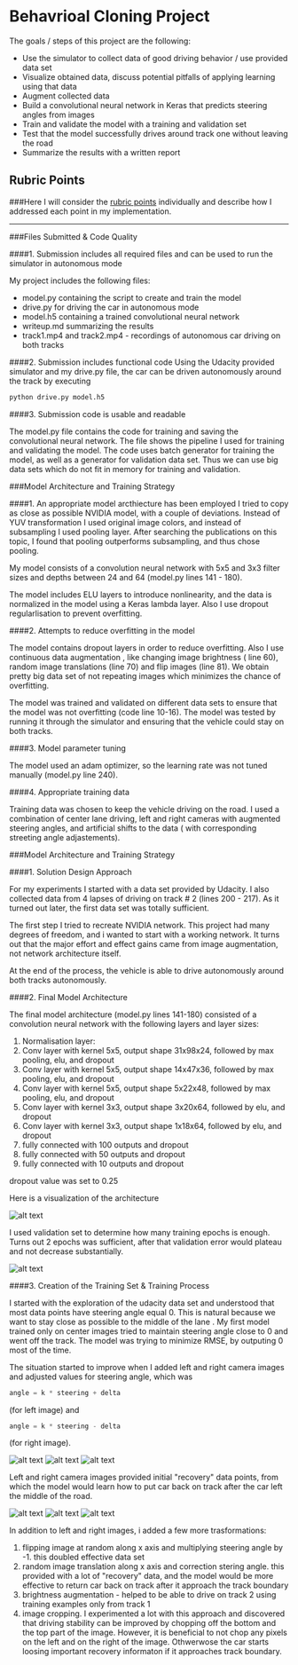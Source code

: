 # **Behavrioal Cloning Project**

The goals / steps of this project are the following:
* Use the simulator to collect data of good driving behavior / use provided data set
* Visualize obtained data, discuss potential pitfalls of applying learning using that data 
* Augment collected data
* Build a convolutional neural network in Keras that predicts steering angles from images
* Train and validate the model with a training and validation set
* Test that the model successfully drives around track one without leaving the road
* Summarize the results with a written report


[//]: # (Image References)

[image1]: ./images/model.png "Model Visualization"
[image2]: ./images/train_cv.png "Train and CV error"
[image3]: ./images/center.jpg "Center Image"
[image4]: ./images/left.jpg "Left Image"
[image5]: ./images/right.jpg "Right Image"
[image6]: ./images/augment_0.jpg "Augmented Image 1"
[image7]: ./images/augment_6.jpg "Augmented Image 2"
[image8]: ./images/augment_9.jpg "Augmented Image 3"

## Rubric Points
###Here I will consider the [rubric points](https://review.udacity.com/#!/rubrics/432/view) individually and describe how I addressed each point in my implementation.  

---
###Files Submitted & Code Quality

####1. Submission includes all required files and can be used to run the simulator in autonomous mode

My project includes the following files:
* model.py containing the script to create and train the model
* drive.py for driving the car in autonomous mode
* model.h5 containing a trained convolutional neural network 
* writeup.md summarizing the results
* track1.mp4 and track2.mp4 - recordings of autonomous car driving on both tracks

####2. Submission includes functional code
Using the Udacity provided simulator and my drive.py file, the car can be driven autonomously around the track by executing 
```sh
python drive.py model.h5
```

####3. Submission code is usable and readable

The model.py file contains the code for training and saving the convolutional neural network. The file shows the pipeline I used for training and validating the model. The code uses batch generator for training the model, as well as a generator for validation data set. Thus we can use big data sets which do not fit in memory for training and validation.

###Model Architecture and Training Strategy

####1. An appropriate model arcthiecture has been employed
I tried to copy as close as possible NVIDIA model, with a couple of deviations.
Instead of YUV transformation I used original image colors, and instead of subsampling I used pooling layer. After searching the publications on this topic, I found that pooling outperforms subsampling, and thus chose pooling.

My model consists of a convolution neural network with 5x5 and 3x3 filter sizes and depths between 24 and 64 (model.py lines 141 - 180).

The model includes ELU layers to introduce nonlinearity, and the data is normalized in the model using a Keras lambda layer. Also I use dropout regularlisation to prevent overfitting.

####2. Attempts to reduce overfitting in the model

The model contains dropout layers in order to reduce overfitting. Also I use continuous data augmentation , like changing image brightness ( line 60), random image translations (line 70) and flip images (line 81). We obtain pretty big data set of not repeating images which minimizes the chance of overfitting. 

The model was trained and validated on different data sets to ensure that the model was not overfitting (code line 10-16). The model was tested by running it through the simulator and ensuring that the vehicle could stay on both tracks.

####3. Model parameter tuning

The model used an adam optimizer, so the learning rate was not tuned manually (model.py line 240).

####4. Appropriate training data

Training data was chosen to keep the vehicle driving on the road. I used a combination of center lane driving, left and right cameras with augmented steering angles, and artificial shifts to the data ( with corresponding streeting angle adjastements).

###Model Architecture and Training Strategy

####1. Solution Design Approach

For my experiments I started with a data set provided by Udacity. I also collected data from 4 lapses of driving on track # 2 (lines 200 - 217). As it turned out later, the first data set was totally sufficient.

The first step I tried to recreate NVIDIA network. This project had many degrees of freedom, and i wanted to start with a working network. It turns out that the major effort and effect gains came from image augmentation, not network architecture itself.

At the end of the process, the vehicle is able to drive autonomously around both tracks autonomously.

####2. Final Model Architecture

The final model architecture (model.py lines 141-180) consisted of a convolution neural network with the following layers and layer sizes:

1. Normalisation layer: 
2. Conv layer with kernel 5x5, output shape 31x98x24, followed by max pooling, elu, and dropout
3. Conv layer with kernel 5x5, output shape 14x47x36, followed by max pooling, elu, and dropout
4. Conv layer with kernel 5x5, output shape 5x22x48, followed by max pooling, elu, and dropout
5. Conv layer with kernel 3x3, output shape 3x20x64, followed by elu, and dropout
6. Conv layer with kernel 3x3, output shape 1x18x64, followed by elu, and dropout
7. fully connected with 100 outputs and dropout
8. fully connected with 50 outputs and dropout
9. fully connected with 10 outputs and dropout

dropout value was set to 0.25

Here is a visualization of the architecture

![alt text][image1]

I used validation set to determine how many training epochs is enough. Turns out 2 epochs was sufficient, after that validation error would plateau and not decrease substantially.

![alt text][image2]

####3. Creation of the Training Set & Training Process

I started with the exploration of the udacity data set and understood that most data points have steering angle equal 0. This is natural because we want to stay close as possible to the middle of the lane . My first model trained only on center images tried to maintain steering angle close to 0 and went off the track. The model was trying to minimize RMSE, by outputing 0 most of the time. 

The situation started to improve when I added left and right camera images and adjusted values for steering angle, which was 
``` python
angle = k * steering + delta
``` 

(for left image) and 

``` python
angle = k * steering - delta
```

(for right image).

![alt text][image3]
![alt text][image4]
![alt text][image5]

Left and right camera images provided initial "recovery" data points, from which the model would learn how to put car back on track after the car left the middle of the road.

![alt text][image6]
![alt text][image7]
![alt text][image8]

In addition to left and right images, i added a few more trasformations:

1. flipping image at random along x axis and multiplying steering angle by -1. this doubled effective data set
2. random image translation along x axis and correction stering angle. this provided with a lot of "recovery" data, and the model would be more effective to return car back on track after it approach the track boundary
3. brightness augmentation - helped to be able to drive on track 2 using training examples only from track 1
4. image cropping. I experimented a lot with this approach and discovered that driving stability can be improved by chopping off the bottom and the top part of the image. However, it is beneficial to not chop any pixels on the left and on the right of the image. Othwerwose the car starts loosing important recovery informaton if it approaches track boundary. 

